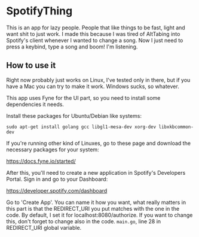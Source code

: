 # SpotifyThing

This is an app for lazy people. People that like things to be fast, light and want shit to just work. I made this because I was tired of AltTabing into Spotify's client whenever I wanted to change a song. Now I just need to press a keybind, type a song and boom! I'm listening.

## How to use it

Right now probably just works on Linux, I've tested only in there, but if you have a Mac you can try to make it work. Windows sucks, so whatever.

This app uses Fyne for the UI part, so you need to install some dependencies it needs.

Install these packages for Ubuntu/Debian like systems: 

`sudo apt-get install golang gcc libgl1-mesa-dev xorg-dev libxkbcommon-dev`

If you're running other kind of Linuxes, go to these page and download the necessary packages for your system: 

https://docs.fyne.io/started/

After this, you'll need to create a new application in Spotify's Developers Portal. Sign in and go to your Dashboard:

https://developer.spotify.com/dashboard

Go to 'Create App'. You can name it how you want, what really matters in this part is that the REDIRECT_URI you put matches with the one in the code. By default, I set it for localhost:8080/authorize. If you want to change this, don't forget to change also in the code. `main.go`, line 28 in REDIRECT_URI global variable.